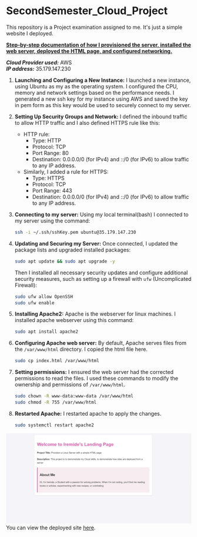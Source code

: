 # SecondSemester_Cloud_Project
This repository is a Project examination assigned to me. It's just a simple website I deployed.

**<u>Step-by-step documentation of how I provisioned the server, installed the web server, deployed the HTML page, and configured networking.</u>**

***Cloud Provider used:*** AWS <br>
***IP address:*** 35.179.147.230
1. **Launching and Configuring a New Instance:** I launched a new instance, using Ubuntu as my as the operating system. I configured the CPU, memory and network settings based on the performance needs. I generated a new ssh key for my instance using AWS and saved the key in pem form as this key would be used to securely connect to my server.
2. **Setting Up Security Groups and Network:** I defined the inbound traffic to allow HTTP traffic and I also defined HTTPS rule like this:
   *   HTTP rule:
         - Type: HTTP
         - Protocol: TCP
         - Port Range: 80
         - Destination: 0.0.0.0/0 (for IPv4) and ::/0 (for IPv6) to allow traffic to any IP address.
   * Similarly, I added a rule for HTTPS:
       - Type: HTTPS
       - Protocol: TCP
       - Port Range: 443
       - Destination: 0.0.0.0/0 (for IPv4) and ::/0 (for IPv6) to allow traffic to any IP address.

3. **Connecting to my server:** Using my local terminal(bash) I connected to my server using the command:
    ```bash
    ssh -i ~/.ssh/sshKey.pem ubuntu@35.179.147.230
    ```
4. **Updating and Securing my Server:** Once connected, I updated the package lists and upgraded installed packages:
    ```bash
    sudo apt update && sudo apt upgrade -y
    ```
    Then I installed all necessary security updates and configure additional security measures, such as setting up a firewall with `ufw` (Uncomplicated Firewall):
    ```bash
    sudo ufw allow OpenSSH
    sudo ufw enable
    ```
5. **Installing Apache2:** Apache is the webserver for linux machines. I installed apache webserver using this command:
   ```bash
   sudo apt install apache2
   ``` 
6. **Configuring Apache web server:** By default, Apache serves files from the `/var/www/html` directory. I    copied the html file here.
   ```bash
   sudo cp index.html /var/www/html
   ```
7. **Setting permissions:** I ensured the web server had the corrected permissions to read the files. I used these commands to modify the ownership and permissions of `/var/www/html`.
   ```bash
   sudo chown -R www-data:www-data /var/www/html
   sudo chmod -R 755 /var/www/html
   ```
8. **Restarted Apache:** I restarted apache to apply the changes.
   ```bash
   sudo systemctl restart apache2
   ```
![alt text](./image.png)
You can view the deployed site [here](www.iremide.mooo.com).